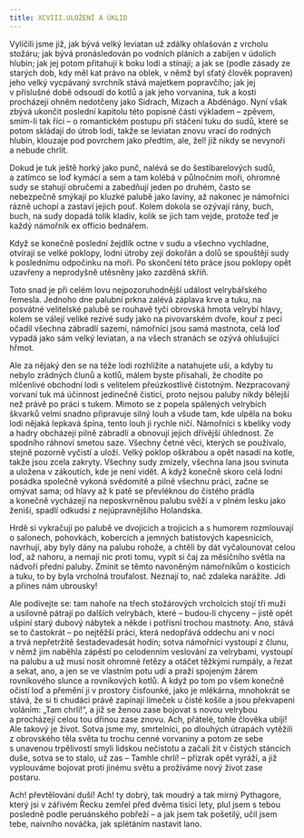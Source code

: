```yaml
---
title: XCVIII.ULOŽENÍ A ÚKLID
---
```


Vylíčili jsme již, jak bývá velký leviatan už zdálky ohlašován z vrcholu stožáru; jak bývá pronásledován po vodních pláních a zabíjen v údolích hlubin; jak jej potom přitahují k boku lodi a stínají; a jak se (podle zásady ze starých dob, kdy měl kat právo na oblek, v němž byl sťatý člověk popraven) jeho velký vycpávaný svrchník stává majetkem popravčího; jak jej v příslušné době odsoudí do kotlů a jak jeho vorvanina, tuk a kosti procházejí ohněm nedotčeny jako Sidrach, Mizach a Abdénágo. Nyní však zbývá ukončit poslední kapitolu této popisné části výkladem – zpěvem, smím-li tak říci – o romantickém postupu při stáčení tuku do sudů, které se potom skládají do útrob lodi, takže se leviatan znovu vrací do rodných hlubin, klouzaje pod povrchem jako předtím, ale, žel! již nikdy se nevynoří a nebude chrlit.

Dokud je tuk ještě horký jako punč, nalévá se do šestibarelových sudů, a zatímco se loď kymácí a sem a tam kolébá v půlnočním moři, ohromné sudy se stahují obručemi a zabedňují jeden po druhém, často se nebezpečně smýkají po kluzké palubě jako laviny, až nakonec je námořníci rázně uchopí a zastaví jejich pouť. Kolem dokola se ozývají rány, buch, buch, na sudy dopadá tolik kladiv, kolik se jich tam vejde, protože teď je každý námořník ex officio bednářem.

Když se konečně poslední žejdlík octne v sudu a všechno vychladne, otvírají se velké poklopy, lodní útroby zejí dokořán a dolů se spouštějí sudy k poslednímu odpočinku na moři. Po skončení této práce jsou poklopy opět uzavřeny a neprodyšně utěsněny jako zazděná skříň.

Toto snad je při celém lovu nejpozoruhodnější událost velrybářského řemesla. Jednoho dne palubní prkna zalévá záplava krve a tuku, na posvátné velitelské palubě se rouhavě tyčí obrovská hmota velrybí hlavy, kolem se válejí veliké rezivé sudy jako na pivovarském dvoře, kouř z pecí očadil všechna zábradlí sazemi, námořníci jsou samá mastnota, celá loď vypadá jako sám velký leviatan, a na všech stranách se ozývá ohlušující hřmot.

Ale za nějaký den se na téže lodi rozhlížíte a natahujete uši, a kdyby tu nebylo zrádných člunů a kotlů, málem byste přísahali, že chodíte po mlčenlivé obchodní lodi s velitelem přeúzkostlivě čistotným. Nezpracovaný vorvaní tuk má účinnost jedinečně čisticí, proto nejsou paluby nikdy bělejší než právě po práci s tukem. Mimoto se z popela spálených velrybích škvarků velmi snadno připravuje silný louh a všude tam, kde ulpěla na boku lodi nějaká lepkavá špína, tento louh ji rychle ničí. Námořníci s kbelíky vody a hadry obcházejí pilně zábradlí a obnovují jejich dřívější úhlednost. Ze spodního ráhnoví smetou saze. Všechny četné věci, kterých se používalo, stejně pozorně vyčistí a uloží. Velký poklop oškrábou a opět nasadí na kotle, takže jsou zcela zakryty. Všechny sudy zmizely, všechna lana jsou svinuta a uložena v zákoutích, kde je není vidět. A když konečně skoro celá lodní posádka společně vykoná svědomitě a pilně všechnu práci, začne se omývat sama; od hlavy až k patě se převléknou do čistého prádla a konečně vycházejí na neposkvrněnou palubu svěží a v plném lesku jako ženiši, spadlí odkudsi z nejúpravnějšího Holandska.

Hrdě si vykračují po palubě ve dvojicích a trojicích a s humorem rozmlouvají o salonech, pohovkách, kobercích a jemných batistových kapesnících, navrhují, aby byly dány na palubu rohože, a chtěli by dát vyčalounovat celou loď, až nahoru, a nemají nic proti tomu, vypít si čaj za měsíčního světla na nádvoří přední paluby. Zmínit se těmto navoněným námořníkům o kosticích a tuku, to by byla vrcholná troufalost. Neznají to, nač zdaleka narážíte. Jdi a přines nám ubrousky!

Ale podívejte se: tam nahoře na třech stožárových vrcholcích stojí tři muži a usilovně pátrají po dalších velrybách, které – budou-li chyceny – jistě opět ušpiní starý dubový nábytek a někde i potřísní trochou mastnoty. Ano, stává se to častokrát – po nejtěžší práci, která nedopřává oddechu ani v noci a trvá nepřetržitě šestadevadesát hodin; sotva námořníci vystoupí z člunu, v němž jim naběhla zápěstí po celodenním veslování za velrybami, vystoupí na palubu a už musí nosit ohromné řetězy a otáčet těžkými rumpály, a řezat a sekat, ano, a jen se ve vlastním potu udí a praží spojeným žárem rovníkového slunce a rovníkových kotlů. A když po tom po všem konečně očistí loď a přemění ji v prostory čisťounké, jako je mlékárna, mnohokrát se stává, že si ti chudáci právě zapínají límeček u čisté košile a jsou překvapeni voláním: „Tam chrlí!“, a již se ženou zase bojovat s novou velrybou a procházejí celou tou dřinou zase znovu. Ach, přátelé, tohle člověka ubíjí! Ale takový je život. Sotva jsme my, smrtelníci, po dlouhých útrapách vytěžili z obrovského těla světa tu trochu cenné vorvaniny a potom ze sebe s unavenou trpělivostí smyli lidskou nečistotu a začali žít v čistých stáncích duše, sotva se to stalo, už zas – Tamhle chrlí! – přízrak opět vyráží, a již vyplouváme bojovat proti jinému světu a prožíváme nový život zase postaru.

Ach! převtělování duší! Ach! ty dobrý, tak moudrý a tak mírný Pythagore, který jsi v zářivém Řecku zemřel před dvěma tisíci lety, plul jsem s tebou posledně podle peruánského pobřeží – a jak jsem tak pošetilý, učil jsem tebe, naivního nováčka, jak splétáním nastavit lano.
